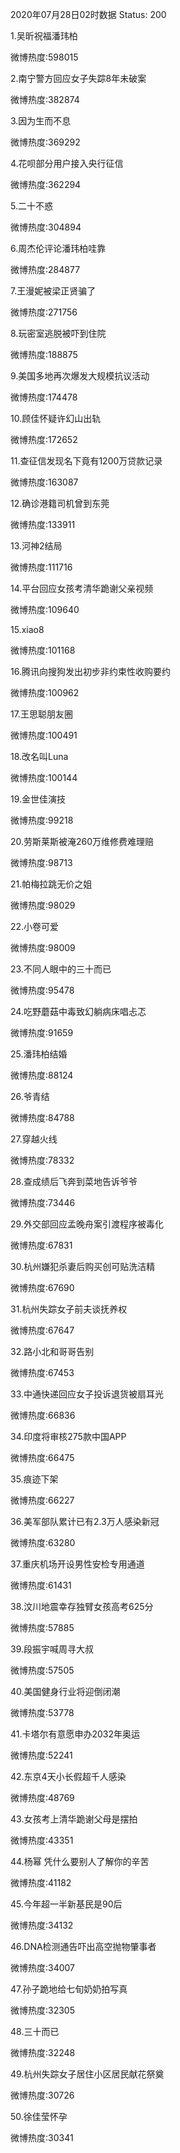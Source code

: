 2020年07月28日02时数据
Status: 200

1.吴昕祝福潘玮柏

微博热度:598015

2.南宁警方回应女子失踪8年未破案

微博热度:382874

3.因为生而不息

微博热度:369292

4.花呗部分用户接入央行征信

微博热度:362294

5.二十不惑

微博热度:304894

6.周杰伦评论潘玮柏哇靠

微博热度:284877

7.王漫妮被梁正贤骗了

微博热度:271756

8.玩密室逃脱被吓到住院

微博热度:188875

9.美国多地再次爆发大规模抗议活动

微博热度:174478

10.顾佳怀疑许幻山出轨

微博热度:172652

11.查征信发现名下竟有1200万贷款记录

微博热度:163087

12.确诊港籍司机曾到东莞

微博热度:133911

13.河神2结局

微博热度:111716

14.平台回应女孩考清华跪谢父亲视频

微博热度:109640

15.xiao8

微博热度:101168

16.腾讯向搜狗发出初步非约束性收购要约

微博热度:100962

17.王思聪朋友圈

微博热度:100491

18.改名叫Luna

微博热度:100144

19.金世佳演技

微博热度:99218

20.劳斯莱斯被淹260万维修费难理赔

微博热度:98713

21.帕梅拉跳无价之姐

微博热度:98029

22.小卷可爱

微博热度:98009

23.不同人眼中的三十而已

微博热度:95478

24.吃野蘑菇中毒致幻躺病床唱忐忑

微博热度:91659

25.潘玮柏结婚

微博热度:88124

26.爷青结

微博热度:84788

27.穿越火线

微博热度:78332

28.查成绩后飞奔到菜地告诉爷爷

微博热度:73446

29.外交部回应孟晚舟案引渡程序被毒化

微博热度:67831

30.杭州嫌犯杀妻后购买创可贴洗洁精

微博热度:67690

31.杭州失踪女子前夫谈抚养权

微博热度:67647

32.路小北和哥哥告别

微博热度:67453

33.中通快递回应女子投诉退货被扇耳光

微博热度:66836

34.印度将审核275款中国APP

微博热度:66475

35.痕迹下架

微博热度:66227

36.美军部队累计已有2.3万人感染新冠

微博热度:63280

37.重庆机场开设男性安检专用通道

微博热度:61431

38.汶川地震幸存独臂女孩高考625分

微博热度:57885

39.段振宇喊周寻大叔

微博热度:57505

40.美国健身行业将迎倒闭潮

微博热度:53778

41.卡塔尔有意愿申办2032年奥运

微博热度:52241

42.东京4天小长假超千人感染

微博热度:48769

43.女孩考上清华跪谢父母是摆拍

微博热度:43351

44.杨幂 凭什么要别人了解你的辛苦

微博热度:41182

45.今年超一半新基民是90后

微博热度:34132

46.DNA检测通告吓出高空抛物肇事者

微博热度:34007

47.孙子跪地给七旬奶奶拍写真

微博热度:32305

48.三十而已

微博热度:32248

49.杭州失踪女子居住小区居民献花祭奠

微博热度:30726

50.徐佳莹怀孕

微博热度:30341

